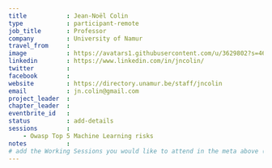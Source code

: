 ```yaml
---
title           : Jean-Noël Colin
type            : participant-remote
job_title       : Professor
company         : University of Namur  
travel_from     :
image           : https://avatars1.githubusercontent.com/u/3629802?s=460&v=4
linkedin        : https://www.linkedin.com/in/jncolin/
twitter         :
facebook        : 
website         : https://directory.unamur.be/staff/jncolin
email           : jn.colin@gmail.com
project_leader  :
chapter_leader  :
eventbrite_id   :
status          : add-details
sessions        :
    - Owasp Top 5 Machine Learning risks
notes           :
# add the Working Sessions you would like to attend in the meta above (use the session's title) e.g. sessions (one per line): -Security Playbooks Diagrams -Hackathon Daily Sessions
---
```


<!-- put more details about participant here -->
